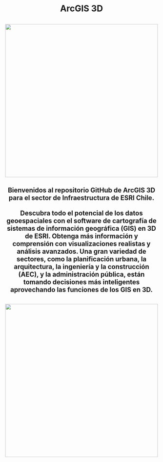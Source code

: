 <div id="title" align="center">   <h1>ArcGIS 3D<br><br><img src="https://www.esri.com/content/dam/esrisites/en-us/arcgis/products/arcgis-3d-mapping/3d-gis-overview-5050.jpg" width="500"/></h1></div>

<div id="header" align="center">
  <h2>Bienvenidos al repositorio GitHub de ArcGIS 3D para el sector de Infraestructura de ESRI Chile.<br>
    <br>
    Descubra todo el potencial de los datos geoespaciales con el software de cartografía de sistemas de información geográfica (GIS) en 3D de ESRI. Obtenga más información y comprensión con visualizaciones realistas y análisis avanzados. Una gran variedad de sectores, como la planificación urbana, la arquitectura, la ingeniería y la construcción (AEC), y la administración pública, están tomando decisiones más inteligentes aprovechando las funciones de los GIS en 3D.</h2><br>
    <img src="https://www.esri.com/content/dam/esrisites/en-us/arcgis/products/arcgis-3d-mapping/3d-gis-overview-ct-1.png" width="500"/><br>
</div>
